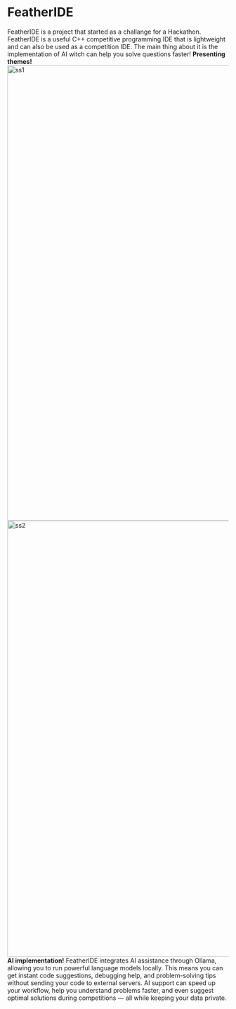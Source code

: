 # FeatherIDE
FeatherIDE is a project that started as a challange for a Hackathon. FeatherIDE is a useful C++ competitive programming IDE that is lightweight and can also be used as a competition IDE. The main thing about it is the implementation of AI witch can help you solve questions faster!
<b>Presenting themes!</b>
<img width="1920" height="1037" alt="ss1" src="https://github.com/user-attachments/assets/3300d69f-afd5-48cc-850e-8c1a6ff4ea6b" />
<img width="1898" height="993" alt="ss2" src="https://github.com/user-attachments/assets/70bcc589-4b6b-47ab-b8a7-10ee89350108" />
<b> AI implementation!</b>
FeatherIDE integrates AI assistance through Ollama, allowing you to run powerful language models locally. This means you can get instant code suggestions, debugging help, and problem-solving tips without sending your code to external servers. AI support can speed up your workflow, help you understand problems faster, and even suggest optimal solutions during competitions — all while keeping your data private.
